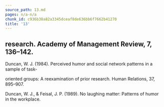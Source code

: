 ```yaml
---
source_path: 13.md
pages: n/a-n/a
chunk_id: c936b38a82a3345dceaf8de636bb6f7662b41270
title: '13'
---
```

## research. Academy of Management Review, 7, 136–142.

Duncan, W. J. (1984). Perceived humor and social network patterns in a sample of task-

oriented groups: A reexamination of prior research. Human Relations, 37, 895–907.

Duncan, W. J., & Feisal, J. P. (1989). No laughing matter: Patterns of humor in the workplace.
